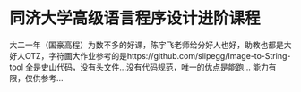 # 同济大学高级语言程序设计进阶课程
大二一年（国豪高程）为数不多的好课，陈宇飞老师给分好人也好，助教也都是大好人OTZ，字符画大作业参考的是https://github.com/slipegg/Image-to-String-tool
全是史山代码，没有头文件...没有代码规范，唯一的优点是能跑...
能力有限，仅供参考...
